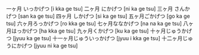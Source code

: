 一ヶ月 いっかげつ [i kka ge tsu]
二ヶ月 にかげつ [ni ka ge tsu]
三ヶ月 さんかげつ [san ka ge tsu]
四ヶ月 しかげつ [si ka ge tsu]
五ヶ月ごかげつ [go ka ge tsu]
六ヶ月ろっかげつ [ro kka ge tsu]
七ヶ月ななかげつ [na na ka ge tsu]
八ヶ月はっかげつ [ha kka ge tsu]
九ヶ月くかげつ [ku ka ge tsu]
十ヶ月じゅうかげつ [jyuu ka ge tsu]
十一ヶ月じゅういっかげつ [jyuu i kka ge tsu]
十二ヶ月じゅうにかげつ [jyuu ni ka ge tsu]
